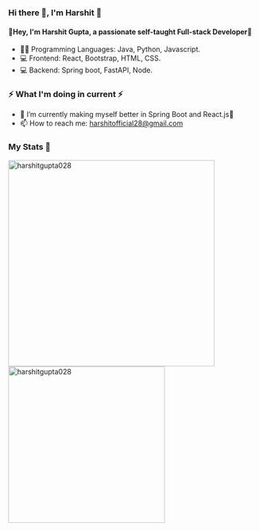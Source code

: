 <h3> Hi there 👋, I'm Harshit 🤵‍</h3>

<h4>📢Hey, I'm Harshit Gupta, a passionate self-taught Full-stack Developer🎯</h4>

- 👨‍💻 Programming Languages:  Java, Python, Javascript.
- 💻 Frontend: React, Bootstrap, HTML, CSS.
- 💻 Backend: Spring boot, FastAPI, Node.

<h3>⚡ What I'm doing in current ⚡</h3>

- 🌱 I’m currently making myself better in Spring Boot and React.js🎯
- 📫 How to reach me: harshitofficial28@gmail.com

<h3>My Stats 💯</h3>

<p><img width="415" align="left" src="https://github-readme-stats.vercel.app/api?username=harshitgupta028&show_icons=true&locale=en" alt="harshitgupta028" /></p> <p> <img width="315" align="left"
src="https://github-readme-stats.vercel.app/api/top-langs?username=harshitgupta028&show_icons=true&locale=en&layout=compact" alt="harshitgupta028" /></p>

